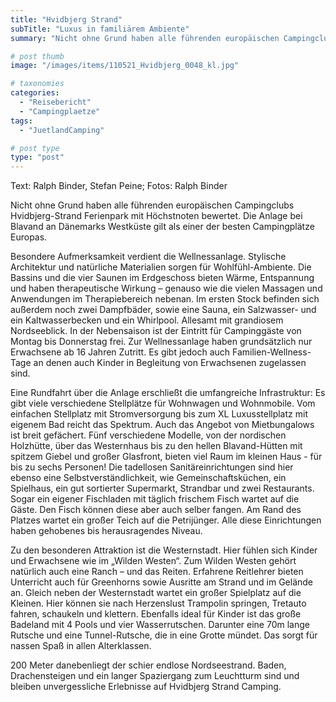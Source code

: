 ```yaml
---
title: "Hvidbjerg Strand"
subTitle: "Luxus in familiärem Ambiente"
summary: "Nicht ohne Grund haben alle führenden europäischen Campingclubs Hvidbjerg-Strand Ferienpark mit Höchstnoten bewertet. Die Anlage bei Blavand an Dänemarks Westküste gilt als einer der besten Campingplätze Europas. Besondere Aufmerksamkeit verdient die Wellnessanlage. Stylische Architektur und natürliche Materialien sorgen für}"

# post thumb
image: "/images/items/110521_Hvidbjerg_0048_kl.jpg"

# taxonomies
categories: 
  - "Reisebericht"
  - "Campingplaetze"
tags:
  - "JuetlandCamping"

# post type
type: "post"
---
```


Text: Ralph Binder, Stefan Peine; Fotos: Ralph Binder  

 Nicht ohne Grund haben alle führenden europäischen Campingclubs Hvidbjerg-Strand Ferienpark mit Höchstnoten bewertet. Die Anlage bei Blavand an Dänemarks Westküste gilt als einer der besten Campingplätze Europas.  

 Besondere Aufmerksamkeit verdient die Wellnessanlage. Stylische Architektur und natürliche Materialien sorgen für Wohlfühl-Ambiente. Die Bassins und die vier Saunen im Erdgeschoss bieten Wärme, Entspannung und haben therapeutische Wirkung – genauso wie die vielen Massagen und Anwendungen im Therapiebereich nebenan. Im ersten Stock befinden sich außerdem noch zwei Dampfbäder, sowie eine Sauna, ein Salzwasser- und ein Kaltwasserbecken und ein Whirlpool. Allesamt mit grandiosem Nordseeblick. In der Nebensaison ist der Eintritt für Campinggäste von Montag bis Donnerstag frei. Zur Wellnessanlage haben grundsätzlich nur Erwachsene ab 16 Jahren Zutritt. Es gibt jedoch auch Familien-Wellness-Tage an denen auch Kinder in Begleitung von Erwachsenen zugelassen sind.  

 Eine Rundfahrt über die Anlage erschließt die umfangreiche Infrastruktur: Es gibt viele verschiedene Stellplätze für Wohnwagen und Wohnmobile. Vom einfachen Stellplatz mit Stromversorgung bis zum XL Luxusstellplatz mit eigenem Bad reicht das Spektrum. Auch das Angebot von Mietbungalows ist breit gefächert. Fünf verschiedene Modelle, von der nordischen Holzhütte, über das Westernhaus bis zu den hellen Blavand-Hütten mit spitzem Giebel und großer Glasfront, bieten viel Raum im kleinen Haus - für bis zu sechs Personen! Die tadellosen Sanitäreinrichtungen sind hier ebenso eine Selbstverständlichkeit, wie Gemeinschaftsküchen, ein Spielhaus, ein gut sortierter Supermarkt, Strandbar und zwei Restaurants. Sogar ein eigener Fischladen mit täglich frischem Fisch wartet auf die Gäste. Den Fisch können diese aber auch selber fangen. Am Rand des Platzes wartet ein großer Teich auf die Petrijünger. Alle diese Einrichtungen haben gehobenes bis herausragendes Niveau.  

 Zu den besonderen Attraktion ist die Westernstadt. Hier fühlen sich Kinder und Erwachsene wie im „Wilden Westen“. Zum Wilden Westen gehört natürlich auch eine Ranch – und das Reiten. Erfahrene Reitlehrer bieten Unterricht auch für Greenhorns sowie Ausritte am Strand und im Gelände an. Gleich neben der Westernstadt wartet ein großer Spielplatz auf die Kleinen. Hier können sie nach Herzenslust Trampolin springen, Tretauto fahren, schaukeln und klettern. Ebenfalls ideal für Kinder ist das große Badeland mit 4 Pools und vier Wasserrutschen. Darunter eine 70m lange Rutsche und eine Tunnel-Rutsche, die in eine Grotte mündet. Das sorgt für nassen Spaß in allen Alterklassen.  

 200 Meter danebenliegt der schier endlose Nordseestrand. Baden, Drachensteigen und ein langer Spaziergang zum Leuchtturm sind und bleiben unvergessliche Erlebnisse auf Hvidbjerg Strand Camping.
